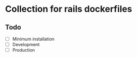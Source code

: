 # Collection for rails dockerfiles

## Todo
- [ ] Minimum installation
- [ ] Development
- [ ] Production
